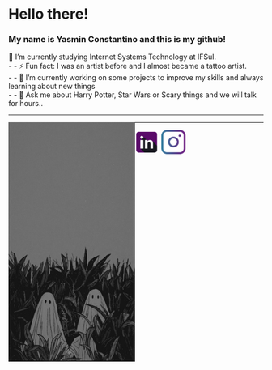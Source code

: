 <h1> Hello there! </h1>
<h3> My name is Yasmin Constantino and this is my github! </h3>

  <p> 🌱 I’m currently studying Internet Systems Technology at IFSul.
    <br>
  - - ⚡ Fun fact: I was an artist before and I almost became a tattoo artist.
    <br>
  - - 🔭 I’m currently working on some projects to improve my skills and always learning about new things
    <br>
  - - 💬 Ask me about Harry Potter, Star Wars or Scary things and we will talk for hours..
  </p>

  <hr>

<img src="Ghost Wallpaper.jpeg" width="250" align="left">
<hr>
 <a href="https://www.linkedin.com/in/yasmin-constantino/"><img src="icons/linkedin (2).png" width="48"/></a>
  <a href="https://www.linkedin.com/in/yasmin-constantino/"><img src=" icons/instagram (1).png" width="48"/></a>


<!--
<img style="width=100px;  src="Ghost Wallpaper.jpeg">
      -->



<!--
**yasminconstantino/yasminconstantino** is a ✨ _special_ ✨ repository because its `README.md` (this file) appears on your GitHub profile.

Here are some ideas to get you started:

- 🌱 I’m currently learning ...
- 👯 I’m looking to collaborate on ...
- 🤔 I’m looking for help with ...
- 💬 Ask me about ...
- 📫 How to reach me: ...
- 😄 Pronouns: ...
-->
